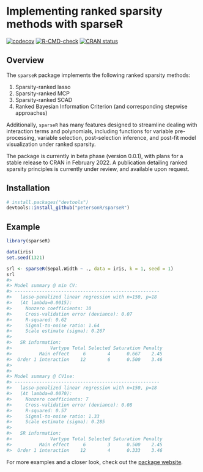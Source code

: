 
<!-- README.md is generated from README.Rmd. Please edit that file -->

# Implementing ranked sparsity methods with sparseR

[![codecov](https://codecov.io/gh/petersonR/sparseR/branch/main/graph/badge.svg)](https://app.codecov.io/gh/petersonR/sparseR)
[![R-CMD-check](https://github.com/petersonR/sparseR/workflows/R-CMD-check/badge.svg)](https://github.com/petersonR/sparseR/actions)
[![CRAN
status](https://www.r-pkg.org/badges/version/sparseR)](https://CRAN.R-project.org/package=sparseR)

## Overview

The `sparseR` package implements the following ranked sparsity methods:

1)  Sparsity-ranked lasso
2)  Sparsity-ranked MCP
3)  Sparsity-ranked SCAD
4)  Ranked Bayesian Information Criterion (and corresponding stepwise
    approaches)

Additionally, `sparseR` has many features designed to streamline dealing
with interaction terms and polynomials, including functions for variable
pre-processing, variable selection, post-selection inference, and
post-fit model visualization under ranked sparsity.

The package is currently in beta phase (version 0.0.1), with plans for a
stable release to CRAN in February 2022. A publication detailing ranked
sparsity principles is currently under review, and available upon
request.

## Installation

``` r
# install.packages("devtools")
devtools::install_github("petersonR/sparseR")
```

## Example

``` r
library(sparseR)
```

``` r
data(iris)
set.seed(1321)

srl <- sparseR(Sepal.Width ~ ., data = iris, k = 1, seed = 1)
srl
#> 
#> Model summary @ min CV:
#> -----------------------------------------------------
#>   lasso-penalized linear regression with n=150, p=18
#>   (At lambda=0.0015):
#>     Nonzero coefficients: 10
#>     Cross-validation error (deviance): 0.07
#>     R-squared: 0.62
#>     Signal-to-noise ratio: 1.64
#>     Scale estimate (sigma): 0.267
#> 
#>   SR information:
#>              Vartype Total Selected Saturation Penalty
#>          Main effect     6        4      0.667    2.45
#>  Order 1 interaction    12        6      0.500    3.46
#> 
#> 
#> Model summary @ CV1se:
#> -----------------------------------------------------
#>   lasso-penalized linear regression with n=150, p=18
#>   (At lambda=0.0070):
#>     Nonzero coefficients: 7
#>     Cross-validation error (deviance): 0.08
#>     R-squared: 0.57
#>     Signal-to-noise ratio: 1.33
#>     Scale estimate (sigma): 0.285
#> 
#>   SR information:
#>              Vartype Total Selected Saturation Penalty
#>          Main effect     6        3      0.500    2.45
#>  Order 1 interaction    12        4      0.333    3.46
```

For more examples and a closer look, check out the [package
website](https://petersonr.github.io/sparseR/).
